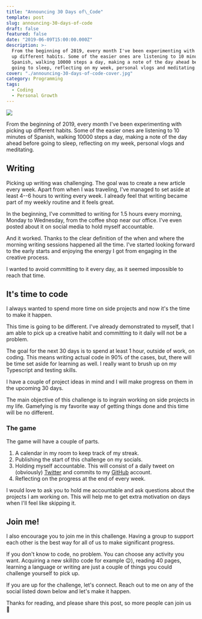 ```yaml
---
title: "Announcing 30 Days of\_Code"
template: post
slug: announcing-30-days-of-code
draft: false
featured: false
date: "2019-06-09T15:00:00.000Z"
description: >-
  From the beginning of 2019, every month I've been experimenting with picking
  up different habits. Some of the easier ones are listening to 10 minutes of
  Spanish, walking 10000 steps a day, making a note of the day ahead before
  going to sleep, reflecting on my week, personal vlogs and meditating.
cover: "./announcing-30-days-of-code-cover.jpg"
category: Programming
tags:
  - Coding
  - Personal Growth
---
```


![](/announcing-30-days-of-code-cover.jpg)

From the beginning of 2019, every month I've been experimenting with picking up different habits. Some of the easier ones are listening to 10 minutes of Spanish, walking 10000 steps a day, making a note of the day ahead before going to sleep, reflecting on my week, personal vlogs and meditating.

## Writing

Picking up writing was challenging. The goal was to create a new article every week. Apart from when I was traveling, I've managed to set aside at least 4--6 hours to writing every week. I already feel that writing became part of my weekly routine and it feels great.

In the beginning, I've committed to writing for 1.5 hours every morning, Monday to Wednesday, from the coffee shop near our office. I've even posted about it on social media to hold myself accountable.

And it worked. Thanks to the clear definition of the when and where the morning writing sessions happened all the time. I've started looking forward to the early starts and enjoying the energy I got from engaging in the creative process.

I wanted to avoid committing to it every day, as it seemed impossible to reach that time.

## It's time to code

I always wanted to spend more time on side projects and now it's the time to make it happen.

This time is going to be different. I've already demonstrated to myself, that I am able to pick up a creative habit and committing to it daily will not be a problem.

The goal for the next 30 days is to spend at least 1 hour, outside of work, on coding. This means writing actual code in 90% of the cases, but, there will be time set aside for learning as well. I really want to brush up on my Typescript and testing skills.

I have a couple of project ideas in mind and I will make progress on them in the upcoming 30 days.

The main objective of this challenge is to ingrain working on side projects in my life. Gamefying is my favorite way of getting things done and this time will be no different.

### The game

The game will have a couple of parts.

1.  A calendar in my room to keep track of my streak.
2.  Publishing the start of this challenge on my socials.
3.  Holding myself accountable. This will consist of a daily tweet on (obviously) [Twitter](https://bit.ly/2PyJr1c) and commits to my [GitHub](https://bit.ly/2Vk7Fup) account.
4.  Reflecting on the progress at the end of every week.

I would love to ask you to hold me accountable and ask questions about the projects I am working on. This will help me to get extra motivation on days when I'll feel like skipping it.

## Join me!

I also encourage you to join me in this challenge. Having a group to support each other is the best way for all of us to make significant progress.

If you don't know to code, no problem. You can choose any activity you want. Acquiring a new skill(to code for example 😉), reading 40 pages, learning a language or writing are just a couple of things you could challenge yourself to pick up.

If you are up for the challenge, let's connect. Reach out to me on any of the social listed down below and let's make it happen.

Thanks for reading, and please share this post, so more people can join us 🙏

